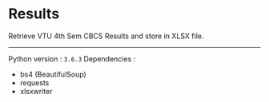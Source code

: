 # Results

Retrieve VTU 4th Sem CBCS Results and store in XLSX file.

---

Python version : `3.6.3`
Dependencies :
* bs4 (BeautifulSoup)
* requests
* xlsxwriter 
